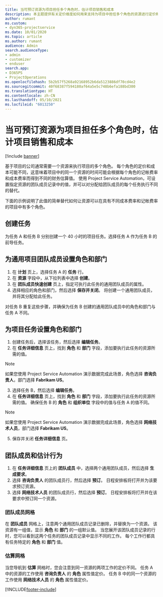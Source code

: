 ```yaml
---
title: 当可预订资源为项目担任多个角色时，估计项目销售和成本
description: 本主题提供有关定价维度如何用来支持为项目中担任多个角色的资源进行定价和成本核算的信息。
author: rumant
ms.custom:
- dyn365-projectservice
ms.date: 10/01/2020
ms.topic: article
ms.author: rumant
audience: Admin
search.audienceType:
- admin
- customizer
- enduser
search.app:
- D365PS
- ProjectOperations
ms.openlocfilehash: 5b2b57f5268a92168952b6da5123886df70cd4e2
ms.sourcegitcommit: 40f68387f594180af64a5e5c748b6efa188bd300
ms.translationtype: HT
ms.contentlocale: zh-CN
ms.lasthandoff: 05/10/2021
ms.locfileid: "6013250"
---
```

# <a name="estimate-project-sales-and-costs-when-a-bookable-resource-fills-multiple-roles-for-a-project"></a>当可预订资源为项目担任多个角色时，估计项目销售和成本 

[!include [banner](../includes/psa-now-project-operations.md)]

基于项目的公司通常需要一个资源来执行项目的多个角色。 每个角色的定价和成本可能不同，这意味着项目中的同一个资源的时间可能会根据每个角色的记帐费率和成本费率而得到不同的财务估算值。 使用 Project Service Automation，可设置指定资源的团队成员记录中的值，并可以对分配给团队成员的每个任务执行不同的替代。

下面的示例说明了此值的简单替代如何让资源可以在具有不同成本费率和记帐费率的项目中有多个角色。

## <a name="create-tasks"></a>创建任务
为任务 A 和任务 B 分别创建一个 40 小时的项目任务。选择任务 A 作为任务 B 的前导任务。

## <a name="set-up-role-and-organization-unit-for-a-generic-project-team-member"></a>为通用项目团队成员设置角色和部门

1. 在 **计划** 页上，选择任务 A 的 **任务** 行。 
2. 在 **资源** 字段中，从下拉列表中选择 **创建**。
3. 在 **团队成员快速创建** 页上，指定可执行此任务的通用团队成员的属性。
4. 选择相应的角色和部门，然后选择 **保存并关闭**。 将创建一个通用团队成员，并将其分配给此任务。 

对任务 B 重复这些步骤，并确保为任务 B 创建的通用团队成员中的角色和部门与任务 A 不同。 

## <a name="set-up-role-and-organization-unit-for-a-project-task"></a>为项目任务设置角色和部门

1. 创建任务后，选择该任务，然后选择 **编辑任务**。
2. 在 **任务详细信息** 页上，找到 **角色** 和 **部门** 字段，添加要执行此任务的资源所需的值。 

  > [!NOTE]
  > 如果您使用 Project Service Automation 演示数据完成此场景，角色选择 **咨询负责人**，部门选择 **Fabrikam US**。

3. 选择任务 B，然后选择 **编辑任务**。
4. 在 **任务详细信息** 页上，找到 **角色** 和 **部门** 字段，添加要执行此任务的资源所需的值。 确保任务 B 的 **角色** 和 **组织单位** 字段中的值与任务 A 的值不同。 

  > [!NOTE]
  > 如果您使用 Project Service Automation 演示数据完成此场景，角色选择 **网络技术人员**，部门选择 **Fabrikam US**。

5. 保存并关闭 **任务详细信息** 页。 

## <a name="team-member-and-estimates-behavior"></a>团队成员和估计行为 

1. 在 **任务详细信息** 页上的 **团队成员** 中，选择两个通用团队成员，然后选择 **生成要求**。 
2. 选择 **咨询负责人** 的团队成员行，然后选择 **预订**。 日程安排板将打开并为该要求预订资源。
3. 选择 **网络技术人员** 的团队成员行，然后选择 **预订**。 日程安排板将打开并在该要求中预订同一个资源。

### <a name="team-member-grid"></a>团队成员网格 
在 **团队成员** 网格上，注意两个通用团队成员记录已删除，并替换为一个资源。 该资源有一组值，显示 **角色** 和 **部门** 的一组默认值。
当您展开该团队成员记录的行时，您可以看到这两个任务的团队成员记录中显示不同的工作。 每个工作行都具有任务特定的 **角色** 和 **部门** 值。 

### <a name="estimates-grid"></a>估算网格 
当您导航到 **估算** 网格时，您会注意到同一资源的两项工作的定价不同。
任务 A 中的资源的工作使用 **咨询负责人** 的 **角色** 属性值定价。 任务 B 中的同一个资源的工作使用 **网络技术人员** 的 **角色** 属性值定价。



[!INCLUDE[footer-include](../includes/footer-banner.md)]